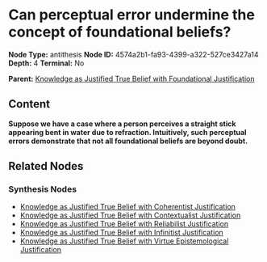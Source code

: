 # Can perceptual error undermine the concept of foundational beliefs?

**Node Type:** antithesis
**Node ID:** 4574a2b1-fa93-4399-a322-527ce3427a14
**Depth:** 4
**Terminal:** No

**Parent:** [Knowledge as Justified True Belief with Foundational Justification](knowledge-as-justified-true-belief-with-foundational-justification-synthesis-98acdbdb-d590-4a9e-ad6e-9102bc456d47.md)

## Content

**Suppose we have a case where a person perceives a straight stick appearing bent in water due to refraction. Intuitively, such perceptual errors demonstrate that not all foundational beliefs are beyond doubt.**

## Related Nodes

### Synthesis Nodes

- [Knowledge as Justified True Belief with Coherentist Justification](knowledge-as-justified-true-belief-with-coherentist-justification-synthesis-84c3c3ad-7fcd-495c-a51a-060c93e845ad.md)
- [Knowledge as Justified True Belief with Contextualist Justification](knowledge-as-justified-true-belief-with-contextualist-justification-synthesis-a07f5abe-6d9d-4e4a-b6cd-b1dda8cf0e9a.md)
- [Knowledge as Justified True Belief with Reliabilist Justification](knowledge-as-justified-true-belief-with-reliabilist-justification-synthesis-82c6884c-9f0d-4172-95b6-6caa21c9f47f.md)
- [Knowledge as Justified True Belief with Infinitist Justification](knowledge-as-justified-true-belief-with-infinitist-justification-synthesis-68342498-c121-4216-9182-b48a78a30bc5.md)
- [Knowledge as Justified True Belief with Virtue Epistemological Justification](knowledge-as-justified-true-belief-with-virtue-epistemological-justification-synthesis-49158572-ecb6-46da-b25a-32f711ec89b2.md)

